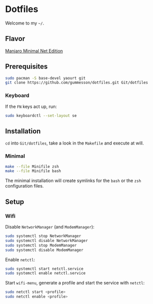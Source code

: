 # Dotfiles

Welcome to my `~/`.

## Flavor

[Manjaro Minimal Net Edition](http://manjaro.org/)

## Prerequisites

~~~ sh
sudo pacman -S base-devel yaourt git
git clone https://github.com/gummesson/dotfiles.git Git/dotfiles
~~~

### Keyboard

If the `FN` keys act up, run:

~~~ sh
sudo keyboardctl --set-layout se
~~~

## Installation

`cd` into `Git/dotfiles`, take a look in the `Makefile` and execute at will.

### Minimal

~~~ sh
make --file Minifile zsh
make --file Minifile bash
~~~

The minimal installation will create symlinks for the `bash` or the `zsh` configuration files.

## Setup

### Wifi

Disable `NetworkManager` (and `ModemManager`):

~~~ sh
sudo systemctl stop NetworkManager
sudo systemctl disable NetworkManager
sudo systemctl stop ModemManager
sudo systemctl disable ModemManager
~~~

Enable `netctl`:

~~~ sh
sudo systemctl start netctl.service
sudo systemctl enable netctl.service
~~~

Start `wifi-menu`, generate a profile and start the service with `netctl`:

~~~ sh
sudo netctl start <profile>
sudo netctl enable <profile>
~~~
